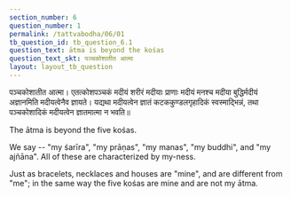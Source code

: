 ```yaml
---
section_number: 6
question_number: 1
permalink: /tattvabodha/06/01
tb_question_id: tb_question_6.1
question_text: ātma is beyond the kośas
question_text_skt: पञ्चकोशातीत आत्मा
layout: layout_tb_question
---
```


<!-- skt-start -->

पञ्चकोशातीत आत्मा। एतत्कोशपञ्चकं मदीयं शरीरं मदीयाः प्राणाः मदीयं मनश्च मदीया बुद्धिर्मदीयं अज्ञानमिति मदीयत्वेनैव ज्ञायते। यद्यथा मदीयत्वेन ज्ञातं कटककुण्डलगृहादिकं स्वस्माद्भिन्नं, तथा पञ्चकोशादिकं मदीयत्वेन ज्ञातमात्मा न भवति॥

<!-- skt-end -->

<!-- eng-start -->

The ātma is beyond the five kośas. 

We say -- "my śarīra", "my prāṇas", "my manas",
"my buddhi", and "my ajñāna". All of these are
characterized by my-ness.

Just as bracelets, necklaces and houses are "mine",
and are different from "me"; in the same way
the five kośas are mine and are not my ātma.

<!-- eng-end -->
